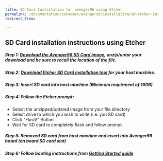 ```yaml
---
title: SD Card Installation for avenger96 using Etcher
permalink: /documentation/consumer/avenger96/installation/sd-etcher-install.md.html
redirect_from:

---
```


## SD Card installation instructions using Etcher

##### Step 1: [Download the Avenger96 SD Card image](../downloads/), unzip/untar your download and be sure to recall the location of the file.

##### Step 2: [Download Etcher SD Card installation tool](https://etcher.io/) for your host machine.

##### Step 3: Insert SD card into host machine (Minimum requirment of 16GB)

##### Step 4: Follow the Etcher prompt:
- Select the unzipped/untared image from your file directory
- Select drive to which you wish to write (i.e. you SD card)
- Click "Flash!" Button
- Wait for SD card to completely flash and follow prompt.

##### Step 5: Removed SD card from host machine and insert into Avenger96 board (on board SD card slot)

##### Step 6: Follow booting instructions from [Getting Started guide](../getting-started/)